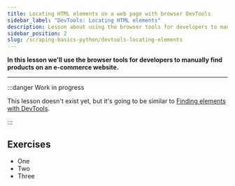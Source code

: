 ```yaml
---
title: Locating HTML elements on a web page with browser DevTools
sidebar_label: "DevTools: Locating HTML elements"
description: Lesson about using the browser tools for developers to manually find products on an e-commerce website.
sidebar_position: 2
slug: /scraping-basics-python/devtools-locating-elements
---
```


**In this lesson we'll use the browser tools for developers to manually find products on an e-commerce website.**

---

:::danger Work in progress

This lesson doesn't exist yet, but it's going to be similar to [Finding elements with DevTools](../scraping_basics_javascript/data_extraction/using_devtools.md).

:::

## Exercises

- One
- Two
- Three
